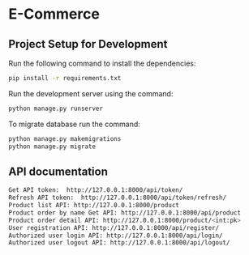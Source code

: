# E-Commerce

## Project Setup for Development

Run the following command to install the dependencies:

```bash
pip install -r requirements.txt
```

Run the development server using the command:

```bash
python manage.py runserver
```

To migrate database run the command:

```bash
python manage.py makemigrations
python manage.py migrate
```

## API documentation

```bash
Get API token:  http://127.0.0.1:8000/api/token/
Refresh API token:  http://127.0.0.1:8000/api/token/refresh/
Product list API: http://127.0.0.1:8000/product
Product order by name Get API: http://127.0.0.1:8000/api/product
Product order detail API: http://127.0.0.1:8000/product/<int:pk>
User registration API: http://127.0.0.1:8000/api/register/
Authorized user login API: http://127.0.0.1:8000/api/login/
Authorized user logout API: http://127.0.0.1:8000/api/logout/
```


